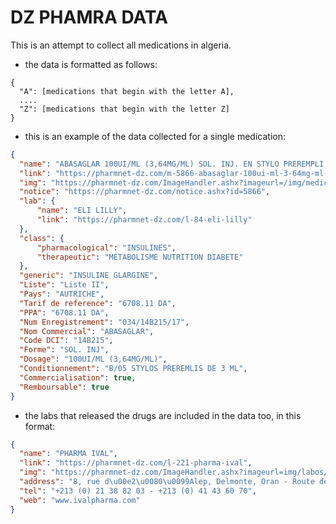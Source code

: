 # DZ PHAMRA DATA

This is an attempt to collect all medications in algeria.<br>

- the data is formatted as follows:

```text
{
  "A": [medications that begin with the letter A],
  ....
  "Z": [medications that begin with the letter Z]
}
```

- this is an example of the data collected for a single medication:

```JSON
{
  "name": "ABASAGLAR 100UI/ML (3,64MG/ML) SOL. INJ. EN STYLO PREREMPLI KWIKPEN  B/05 STYLOS PREREMLIS DE 3 ML",
  "link": "https://pharmnet-dz.com/m-5866-abasaglar-100ui-ml-3-64mg-ml-sol-inj-en-stylo-prerempli-kwikpen-b-05-stylos-preremlis-de-3-ml",
  "img": "https://pharmnet-dz.com/ImageHandler.ashx?imageurl=/img/medics/5866.png",
  "notice": "https://pharmnet-dz.com/notice.ashx?id=5866",
  "lab": {
      "name": "ELI LILLY",
      "link": "https://pharmnet-dz.com/l-84-eli-lilly"
  },
  "class": {
      "pharmacological": "INSULINES",
      "therapeutic": "METABOLISME NUTRITION DIABETE"
  },
  "generic": "INSULINE GLARGINE",
  "Liste": "Liste II",
  "Pays": "AUTRICHE",
  "Tarif de reference": "6708.11 DA",
  "PPA": "6708.11 DA",
  "Num Enregistrement": "034/14B215/17",
  "Nom Commercial": "ABASAGLAR",
  "Code DCI": "14B215",
  "Forme": "SOL. INJ",
  "Dosage": "100UI/ML (3,64MG/ML)",
  "Conditionnement": "B/05 STYLOS PREREMLIS DE 3 ML",
  "Commercialisation": true,
  "Remboursable": true
}
```

- the labs that released the drugs are included in the data too, in this format:

```JSON
{
  "name": "PHARMA IVAL",
  "link": "https://pharmnet-dz.com/l-221-pharma-ival",
  "img": "https://pharmnet-dz.com/ImageHandler.ashx?imageurl=img/labos/221.png",
  "address": "8, rue d\u00e2\u0080\u0099Alep, Delmonte, Oran - Route de Bouchaoui, Ouled Fayet, Alger",
  "tel": "+213 (0) 21 38 82 03 - +213 (0) 41 43 60 70",
  "web": "www.ivalpharma.com"
}
```
